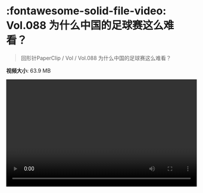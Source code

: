 # :fontawesome-solid-file-video: Vol.088 为什么中国的足球赛这么难看？

> 回形针PaperClip / Vol / Vol.088 为什么中国的足球赛这么难看？

**视频大小**: 63.9 MB

<video id="V-6b02873f2ac37203836bcbbcbea0a6ca" width="512" height="288" preload="none" playsinline webkit-playsinline></video>